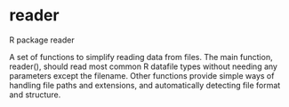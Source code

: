 reader
======

R package reader

A set of functions to simplify reading data from files. 
The main function, reader(), should read most common R 
datafile types without needing any parameters except the
filename. Other functions provide simple ways of handling
file paths and extensions, and automatically detecting 
file format and structure.
